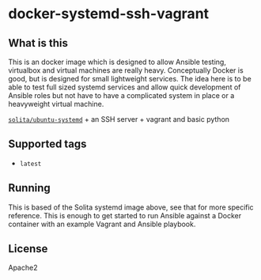# docker-systemd-ssh-vagrant

## What is this

This is an docker image which is designed to allow Ansible testing, virtualbox and virtual machines are really heavy. Conceptually Docker is good, but is designed for small lightweight services.
The idea here is to be able to test full sized systemd services and allow quick development of Ansible roles but not have to have a complicated system in place or a heavyweight virtual machine.

[`solita/ubuntu-systemd`](https://hub.docker.com/r/solita/ubuntu-systemd/) + an SSH server + vagrant and basic python

## Supported tags

* `latest`

## Running

This is based of the Solita systemd image above, see that for more specific reference. This is enough to get started to run Ansible against a Docker container with an example Vagrant and Ansible playbook.

## License

Apache2
